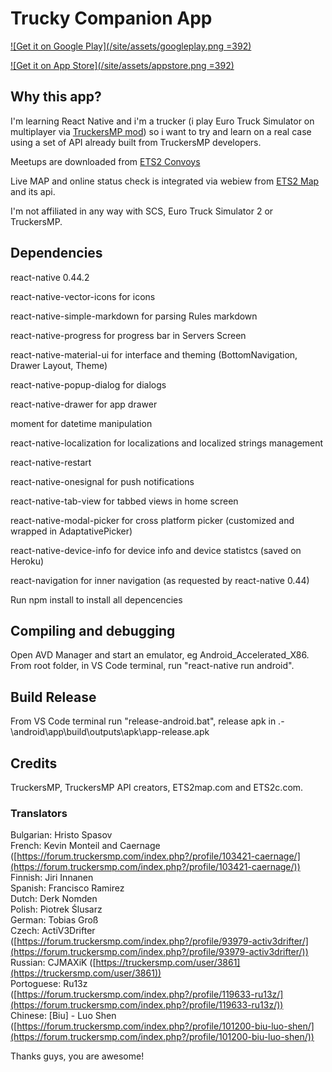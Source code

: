 # Trucky Companion App

[![Get it on Google Play](/site/assets/googleplay.png =392)](https://play.google.com/store/apps/details?id=com.trucky)

[![Get it on App Store](/site/assets/appstore.png =392)](https://itunes.apple.com/ro/app/truckyapp/id1233325424?mt=8)

## Why this app?

I'm learning React Native and i'm a trucker (i play Euro Truck Simulator on multiplayer via [TruckersMP mod](https://truckersmp.com/)) so i want to try and learn on a real case using a set of API already built from TruckersMP developers.

Meetups are downloaded from [ETS2 Convoys](http://ets2c.com)

Live MAP and online status check is integrated via webiew from [ETS2 Map](http://ETS2map.com) and its api.

I'm not affiliated in any way with SCS, Euro Truck Simulator 2 or TruckersMP.

## Dependencies

react-native 0.44.2

react-native-vector-icons for icons

react-native-simple-markdown for parsing Rules markdown

react-native-progress for progress bar in Servers Screen

react-native-material-ui for interface and theming (BottomNavigation, Drawer Layout, Theme)

react-native-popup-dialog for dialogs

react-native-drawer for app drawer

moment for datetime manipulation

react-native-localization for localizations and localized strings management

react-native-restart

react-native-onesignal for push notifications

react-native-tab-view for tabbed views in home screen

react-native-modal-picker for cross platform picker (customized and wrapped in AdaptativePicker)

react-native-device-info for device info and device statistcs (saved on Heroku)

react-navigation for inner navigation (as requested by react-native 0.44)

Run npm install to install all depencencies

## Compiling and debugging
Open AVD Manager and start an emulator, eg Android_Accelerated_X86. From root folder, in VS Code terminal, run "react-native run android".

## Build Release
From VS Code terminal run "release-android.bat", release apk in .-\android\app\build\outputs\apk\app-release.apk

## Credits
TruckersMP, TruckersMP API creators, ETS2map.com and ETS2c.com.

### Translators
Bulgarian: Hristo Spasov<br/>
French: Kevin Monteil and Caernage ([https://forum.truckersmp.com/index.php?/profile/103421-caernage/](https://forum.truckersmp.com/index.php?/profile/103421-caernage/))<br/>
Finnish: Jiri Innanen<br/>
Spanish: Francisco Ramirez<br/>
Dutch: Derk Nomden<br/>
Polish: Piotrek Ślusarz<br/>
German: Tobias Groß<br/>
Czech: ActiV3Drifter ([https://forum.truckersmp.com/index.php?/profile/93979-activ3drifter/](https://forum.truckersmp.com/index.php?/profile/93979-activ3drifter/))<br/>
Russian: CJMAXiK ([https://truckersmp.com/user/3861](https://truckersmp.com/user/3861))<br/>
Portoguese: Ru13z ([https://forum.truckersmp.com/index.php?/profile/119633-ru13z/](https://forum.truckersmp.com/index.php?/profile/119633-ru13z/))<br/>
Chinese: [Biu] - Luo Shen ([https://forum.truckersmp.com/index.php?/profile/101200-biu-luo-shen/](https://forum.truckersmp.com/index.php?/profile/101200-biu-luo-shen/))<br/>

Thanks guys, you are awesome!

